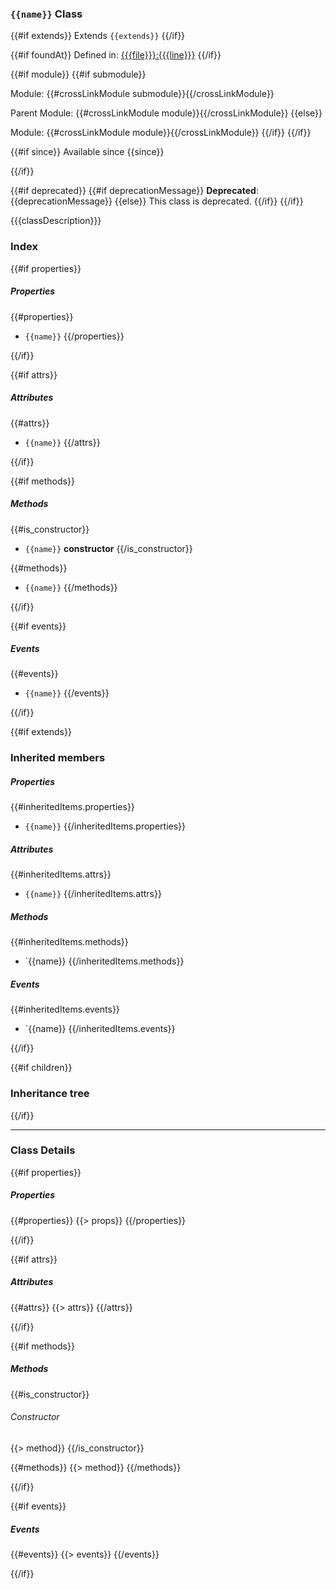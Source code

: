 ### `{{name}}` Class

{{#if extends}}
Extends `{{extends}}`
{{/if}}

{{#if foundAt}}
Defined in: [{{{file}}}:{{{line}}}](../files/{{{file}}}.js)
{{/if}}

{{#if module}}
  {{#if submodule}}

Module: {{#crossLinkModule submodule}}{{/crossLinkModule}}

Parent Module: {{#crossLinkModule module}}{{/crossLinkModule}}
  {{else}}

Module: {{#crossLinkModule module}}{{/crossLinkModule}}
  {{/if}}
{{/if}}

{{#if since}}
Available since {{since}}</p>
{{/if}}

{{#if deprecated}}
  {{#if deprecationMessage}}
**Deprecated**: {{deprecationMessage}}
  {{else}}
This class is deprecated.
  {{/if}}
{{/if}}


{{{classDescription}}}

### Index

{{#if properties}}
##### Properties

{{#properties}}
  - `{{name}}`
{{/properties}}

{{/if}}

{{#if attrs}}
##### Attributes

{{#attrs}}
  - `{{name}}`
{{/attrs}}

{{/if}}

{{#if methods}}
##### Methods

{{#is_constructor}}
  - `{{name}}` **constructor**
{{/is_constructor}}

{{#methods}}
  - `{{name}}`
{{/methods}}

{{/if}}

{{#if events}}

##### Events

{{#events}}
  - `{{name}}`
{{/events}}

{{/if}}

{{#if extends}}

### Inherited members

##### Properties

{{#inheritedItems.properties}}
- `{{name}}`
{{/inheritedItems.properties}}

##### Attributes

{{#inheritedItems.attrs}}
- `{{name}}`
{{/inheritedItems.attrs}}

##### Methods

{{#inheritedItems.methods}}
- `{{name}}
{{/inheritedItems.methods}}

##### Events

{{#inheritedItems.events}}
- `{{name}}
{{/inheritedItems.events}}

{{/if}}

{{#if children}}

### Inheritance tree

{{/if}}

-----------------------------------------

### Class Details

{{#if properties}}

##### Properties

{{#properties}}
{{> props}}
{{/properties}}

{{/if}}

{{#if attrs}}

##### Attributes

{{#attrs}}
{{> attrs}}
{{/attrs}}

{{/if}}

{{#if methods}}

<!-- Method Block -->
##### Methods

{{#is_constructor}}
###### Constructor
{{> method}}
{{/is_constructor}}

{{#methods}}
{{> method}}
{{/methods}}

{{/if}}

{{#if events}}

##### Events

{{#events}}
{{> events}}
{{/events}}

{{/if}}
